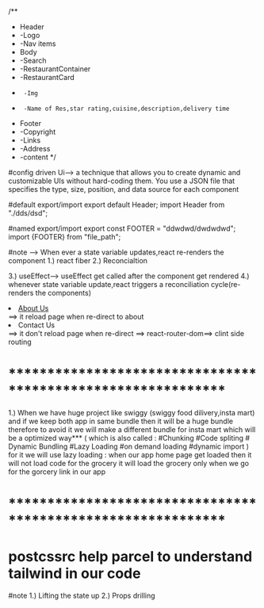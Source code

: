 /**
 * Header
 *  -Logo
 *  -Nav items
 * Body
 *  -Search
 *  -RestaurantContainer
 *    -RestaurantCard
 *      -Img
 *      -Name of Res,star rating,cuisine,description,delivery time
 * Footer
 *  -Copyright
 *  -Links
 *  -Address
 *  -content
 */

 #config driven Ui--> a technique that allows you to create dynamic and customizable UIs without hard-coding them. You use a JSON file that specifies the type, size, position, and data source for each component

 #default export/import
 export default Header;
 import Header from "./dds/dsd";

 #named export/import
 export const FOOTER = "ddwdwd/dwdwdwd";
 import {FOOTER} from "file_path";


 #note 
 --> When ever a state variable updates,react re-renders the component
 1.) react fiber
 2.) Reconcialtion

 3.) useEffect--> useEffect get called after the component get rendered
 4.) whenever state variable update,react triggers a reconciliation cycle(re-renders the components)

<li><a href="/about">About Us</a></li>==> it reload page when re-direct to about
<li><Link to="/contact">Contact Us</Link></li> ==> it don't reload page when re-direct ==> react-router-dom==> clint side routing


# ************************************************************ #
1.) When we have huge project like swiggy (swiggy food dilivery,insta mart)
and if we keep both app in same bundle then it will be a huge bundle
therefore to avoid it we will make a different bundle for insta mart
which will be a optimized way***
(
    which is also called :
    #Chunking
    #Code spliting
    # Dynamic Bundling
    #Lazy Loading
    #on demand loading
    #dynamic import
) for it we will use lazy loading :
when our app home page get loaded then it will not load code for the grocery
it will load the grocery only when we go for the gorcery link in our app


# ************************************************************ #


# postcssrc help parcel to understand tailwind in our code

#note
1.) Lifting the state up
2.) Props drilling